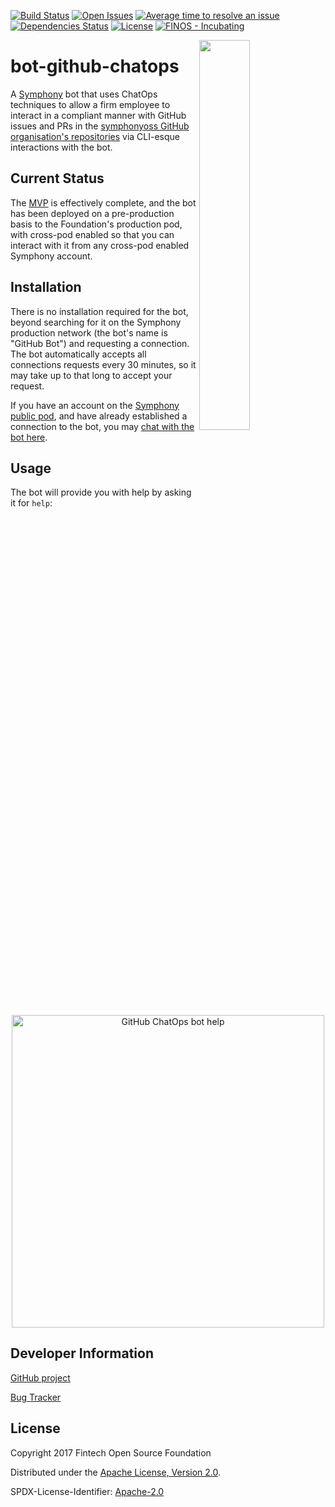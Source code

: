 [![Build Status](https://travis-ci.org/finos-osr/bot-github-chatops.svg?branch=master)](https://travis-ci.org/symphonyoss/bot-github-chatops)
[![Open Issues](https://img.shields.io/github/issues/symphonyoss/bot-github-chatops.svg)](https://github.com/symphonyoss/bot-github-chatops/issues)
[![Average time to resolve an issue](http://isitmaintained.com/badge/resolution/symphonyoss/bot-github-chatops.svg)](http://isitmaintained.com/project/symphonyoss/bot-github-chatops "Average time to resolve an issue")
[![Dependencies Status](https://versions.deps.co/symphonyoss/bot-github-chatops/status.svg)](https://versions.deps.co/symphonyoss/bot-github-chatops)
[![License](https://img.shields.io/github/license/symphonyoss/bot-github-chatops.svg)](https://github.com/symphonyoss/bot-github-chatops/blob/master/LICENSE)
[![FINOS - Incubating](https://cdn.rawgit.com/finos/contrib-toolbox/master/images/badge-incubating.svg)](https://finosfoundation.atlassian.net/wiki/display/FINOS/Incubating)

<img align="right" width="40%" src="https://www.finos.org/hubfs/FINOS/finos-logo/FINOS_Icon_Wordmark_Name_RGB_horizontal.png">

# bot-github-chatops

A [Symphony](http://www.symphony.com/) bot that uses ChatOps techniques to allow a firm employee to interact in a
compliant manner with GitHub issues and PRs in the [symphonyoss GitHub organisation's
repositories](https://github.com/symphonyoss) via CLI-esque interactions with the bot.

## Current Status

The [MVP](https://github.com/symphonyoss/bot-github-chatops/projects/1) is effectively complete, and the bot has been
deployed on a pre-production basis to the Foundation's production pod, with cross-pod enabled so that you can interact
with it from any cross-pod enabled Symphony account.

## Installation

There is no installation required for the bot, beyond searching for it on the Symphony production network (the bot's
name is "GitHub Bot") and requesting a connection.  The bot automatically accepts all connections requests every 30
minutes, so it may take up to that long to accept your request.

If you have an account on the [Symphony public pod](https://my.symphony.com/), and have already established a connection
to the bot, you may [chat with the bot here](https://my.symphony.com/?embed/&module=im&userIds=73942156967980).

## Usage

The bot will provide you with help by asking it for `help`:

<p align="center">
  <img width="500px" alt="GitHub ChatOps bot help" src="https://raw.githubusercontent.com/symphonyoss/bot-github-chatops/master/bot-github-chatops-example.png"/>
</p>

## Developer Information

[GitHub project](https://github.com/symphonyoss/bot-github-chatops)

[Bug Tracker](https://github.com/symphonyoss/bot-github-chatops/issues)

## License

Copyright 2017 Fintech Open Source Foundation

Distributed under the [Apache License, Version 2.0](http://www.apache.org/licenses/LICENSE-2.0).

SPDX-License-Identifier: [Apache-2.0](https://spdx.org/licenses/Apache-2.0)
